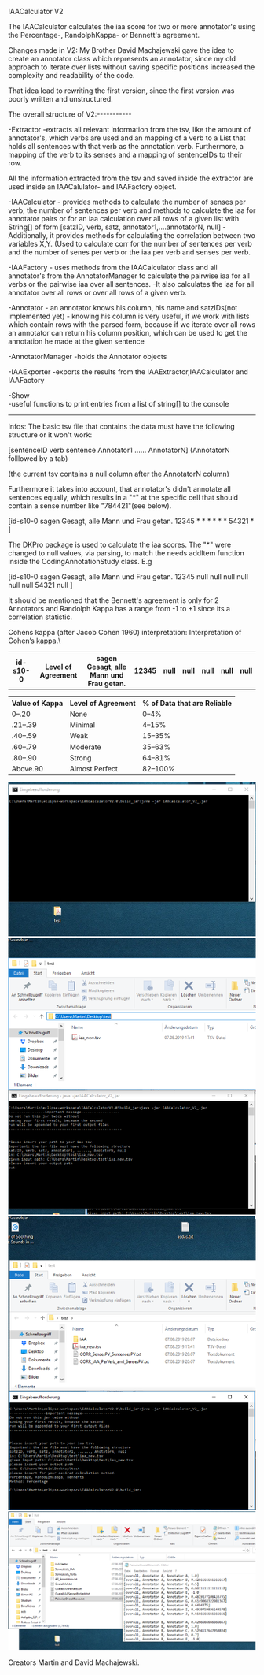 IAACalculator V2


The IAACalculator calculates the iaa score for two or more annotator's
using the Percentage-, RandolphKappa- or Bennett's agreement.


Changes made in V2:
My Brother David Machajewski gave the idea to create an annotator class which
represents an annotator, since my old approach to iterate over lists without
saving specific positions increased the complexity and readability of the code.

That idea lead to rewriting the first version, since
the first version was poorly written and unstructured.

The overall structure of V2:-----------

-Extractor
		-extracts all relevant information from the tsv, like the amount of annotator's,
		which verbs are used and an mapping of a verb to a List that holds all sentences with that
		verb as the annotation verb.
		Furthermore, a mapping of the verb to its senses and a mapping of sentenceIDs to their row.
	
All the information extracted from the tsv and saved inside the extractor 
are used inside an IAACalulator- and IAAFactory object.

-IAACalculator
	- provides methods to calculate the number of senses per verb, the number of sentences per verb
	 and methods to calculate the iaa for annotator pairs or for an iaa calculation over all rows
	 of a given list with String[] of form
	 [satzID, verb, satz, annotator1,....annotatorN, null]
	-Additionally, it provides methods for calculating the correlation between two 
	variables X,Y. (Used to calculate corr for the number of sentences per verb 
	and the number of senes per verb or the iaa per verb and senses per verb.
	
	
-IAAFactory
	- uses methods from the IAACalculator class and all annotator's from the AnnotatorManager
	 to calculate the pairwise iaa for all verbs or the pairwise iaa over all sentences.
	-It also calculates the iaa for all annotator over all rows or over all rows of a given verb.

-Annotator
	- an annotator knows his column, his name and satzIDs(not implemented yet)
	- knowing his column is very useful, if we work with lists which contain rows
	with the parsed form, because if we iterate over all rows an annotator can
	return his column position, which can be used to get the annotation he made at the given sentence

-AnnotatorManager
	-holds the Annotator objects	 

-IAAExporter 
	-exports the results from the IAAExtractor,IAACalculator and IAAFactory
	
-Show	
	-useful functions to print entries from a list of string[] to the console

----------------------------------------------------------------------------------------
	
Infos:
The basic tsv file that contains the data must have the following 
structure or it won't work:

[sentenceID  verb  sentence  Annotator1  ......  AnnotatorN] (AnnotatorN folllowed by a tab)

(the current tsv contains a null column after the AnnotatorN column)

Furthermore it takes into account, that annotator's didn't
annotate all sentences equally, which results in a "*" at the specific cell
that should contain a sense number like "784421"(see below).

[id-s10-0	sagen	Gesagt, alle Mann und Frau getan.	12345	*	*	*	*	*	*	54321	*	]


The DKPro package is used to calculate the iaa scores.
The "*" were changed to null values, via parsing, to match the needs addItem function
inside the CodingAnnotationStudy class.
E.g
<table style="width:100%">
  <tr>
    <th>id-s10-0</th>
    <th>Level of Agreement</th>
    <th> sagen	Gesagt, alle Mann und Frau getan.</th>
    <th>12345</th>
    <th>null</th>
    <th>null</th>
    <th>null</th>
    <th>null</th>
    <th>null</th>
  </tr>
<table\>
[id-s10-0	sagen	Gesagt, alle Mann und Frau getan.	12345	null	null	null	null	null	null	54321	null	]


It should be mentioned that the Bennett's agreement is only for
2 Annotators and Randolph Kappa has a range from -1 to +1
since its a correlation statistic.

Cohens kappa (after Jacob Cohen 1960) interpretation:
Interpretation of Cohen’s kappa.\

<table style="width:100%">
  <tr>
    <th>Value of Kappa</th>
    <th>Level of Agreement</th>
    <th> % of Data that are Reliable</th>
  </tr>
  <tr>
    <td>0–.20</td>
    <td>None</td>
    <td>0–4%</td>
  </tr>
  <tr>
    <td>.21–.39	 </td>
    <td>Minimal</td>
    <td>4–15%</td>
  </tr>
  <tr>
    <td>.40–.59	 </td>
    <td>Weak</td>
    <td>15–35%</td>
  </tr>
  <tr>
    <td>.60–.79	 </td>
    <td>Moderate</td>
    <td>35–63%</td>
  </tr>
  <tr>
    <td>.80–.90	 </td>
    <td>Strong</td>
    <td>64–81%</td>
  </tr>
  <tr>
    <td>Above.90</td>
    <td> Almost Perfect</td>
    <td>82–100%</td>
  </tr>
</table> 

![step1](https://raw.githubusercontent.com/MartinJewski/IAACalculatorV2/master/pictures/step1.png?raw=true)<br/>
![step2](https://raw.githubusercontent.com/MartinJewski/IAACalculatorV2/master/pictures/step2.png?raw=true)<br/>
![step3](https://raw.githubusercontent.com/MartinJewski/IAACalculatorV2/master/pictures/step3.png?raw=true)<br/>
![step4](https://raw.githubusercontent.com/MartinJewski/IAACalculatorV2/master/pictures/step4.png?raw=true)<br/>


Creators Martin and David Machajewski.

